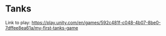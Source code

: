 # Tanks

Link to play: https://play.unity.com/en/games/592c481f-c048-4b07-8be0-7dffee8ea61a/my-first-tanks-game
